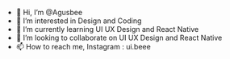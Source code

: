 - 👋 Hi, I’m @Agusbee
- 👀 I’m interested in Design and Coding
- 🌱 I’m currently learning UI UX Design and React Native
- 💞️ I’m looking to collaborate on UI UX Design and React Native
- 📫 How to reach me, Instagram : ui.beee
<!---
Agusbee/Agusbee is a ✨ special ✨ repository because its `README.md` (this file) appears on your GitHub profile.
You can click the Preview link to take a look at your changes.
--->
